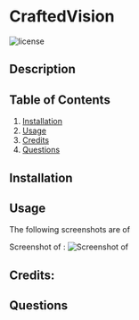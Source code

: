 # CraftedVision

![license](https://img.shields.io/badge/License-MIT-yellowgreen)

## Description



## Table of Contents
1. [Installation](#installation)
2. [Usage](#usage)
3. [Credits](#credits)
4. [Questions](#questions)  


## Installation


## Usage



The following screenshots are of 

Screenshot of :
![Screenshot of ]()


## Credits:


## Questions


